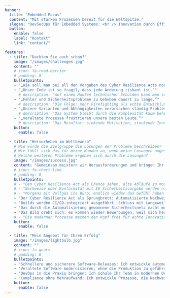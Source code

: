 ```yaml
---
banner:
  title: "Embedded Focus"
  content: "Mit starken Prozessen bereit für die Weltspitze."
  slogan: "DevSecOps für Embedded Systems: <br /> Innovation durch Effizienz"
  button:
    enable: false
    label: "Kontakt"
    link: "contact/"

features:
  - title: "Dachten Sie auch schon?"
    image: "/images/challenges.jpg"
    content: ""
    # icon: fa-road-barrier
    # padding: 8
    bulletpoints:
    - "„Wie soll man bei all den Vorgaben des Cyber Resilience Acts noch innovativ sein?“"
    - "„Unser Code ist so fragil, dass jede Änderung riskant ist.“"
      # description: "Auf einem Haufen technischer Schulden kann man schwer innovativ sein."
    - "„Fehler und Sicherheitsprobleme zu beheben dauert zu lange.“"
      # description: "Die Folge: mehr Firefighting als echte Entwicklung."
    - "„Unsere Varianten und Abhängigkeiten verursachen ständig Probleme.“"
      # description: "Das System bleibt durch die Komplexität kaum beherrschbar."
    - "„Veraltete Prozesse frustrieren unsere besten Leute.“"
      # description: "Das Resultat: sinkende Motivation, stockende Innovation, steigender Wettbewerbsdruck."
    button:
      enable: false

  - title: "Hervorheben im Wettbewerb"
    # Wie würde die Zielgruppe die Lösungen der Probleme beschreiben?
    # Wie fühlt sich das für meine Kunden an, wenn meine Lösungen umgesetzt sind?
    # Welche weiteren Probleme ergeben sich durch die Lösungen?
    image: "/images/success.jpg"
    content: "Gemeinsam meistern wir Herausforderungen und bringen Ihr Unternehmen im Wettbewerb nach vorne. Mit effizienten Prozessen und starken Lösungen schaffen wir neue Möglichkeiten – eine nachhaltige Investition in die Zukunft, die wirklich etwas bewegt!"
    # icon: fa-chart-line
    # padding: 8
    bulletpoints:
    # - "Den Cyber Resilience Act als Chance sehen, alte Abläufe zu modernisieren. Nicht nur Nachweise werden automatisch generiert, auch Produkterstellungsprozesse laufen schneller und schaffen Raum für Innovation."
    # - "Nachweise über Konformität mit EU Sicherheitsvorgabe werden nicht mehr händisch erstellt, sondern landen automatisch im Ticketsystem."
    # - "Morgens mit Vollgas ins Büro: endlich wieder das Gefühl haben bei der Produktentwicklung etwas bewirken zu können."
    - "Der Cyber Resilience Act als Sprungbrett: Automatisierte Nachweise, schnellere Prozesse – und endlich wieder Raum für echte Innovation."
    - "Builds werden CI/CD-integriert ausgeführt. Schluss mit Langeweile: endlich bleibt Zeit für abwechslungsreiche Tätigkeiten."
    - "Das durch die Automatisierung gewonnene Sicherheitsnetz macht mutig: Innovation fühlt sich nicht mehr riskant, sondern befreiend an."  #  – auch kühne Ideen werden sicher umgesetzt.
    - "Das Bild dreht sich: es kommen wieder Bewerbungen, weil sich herumgesprochen hat, wieviel Freude die Arbeit bereitet."
    # - "Die modernen Prozesse machen den Kopf frei für echte Innovation. Plötzlich sind Ideen nicht mehr ein Risiko, sondern ein Wettbewerbsvorteil."
    button:
      enable: false

  - title: "Mein Angebot für Ihren Erfolg"
    image: "/images/lightbulb.jpg"
    content: ""
    # icon: fa-gears
    # padding: 8
    bulletpoints:
    - "Schnellere und sicherere Software-Releases: Ich entwickle automatisierte CI/CD-Pipelines, die Build-, Test- und Deployment-Prozesse beschleunigen, damit Ihr Team nicht stundenlang auf Produkt-Builds warten muss und neue Features zuverlässig ausgerollt werden können."
    - "Veraltete Software modernisieren, ohne die Produktion zu gefährden: Ich unterstütze Unternehmen dabei, Legacy-Code mit modernen Technologien wie Containerisierung, Automatisierung oder durch den Einsatz neuer Programmiersprachen wie Rust zukunftssicher zu machen – ohne den Betrieb zu unterbrechen oder bestehende Schnittstellen zu gefährden."
    - "DevOps in die Praxis bringen: Ich schule Ihr Team in modernen DevOps-Methoden und sorge dafür, dass Automatisierung, Versionierung und Teststrategien reibungslos ineinandergreifen – damit niemand mehr auf manuelle Deployments angewiesen ist."
    - "Compliance ohne Mehraufwand: Ich entwickle Prozesse, die Nachweise für IEC 62443, IEC 61508, IEC 26262 und den Cyber Resilience Act (CRA) automatisch generieren – keine manuelle Dokumentation mehr, sondern auditsichere Reports auf Knopfdruck."
    button:
      enable: false
---
```

